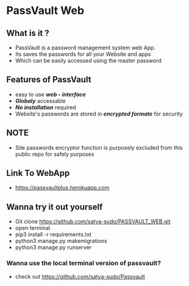 # PassVault Web
## What is it ?
- PassVault is a password management system web App.
- Its saves the passwords for all your Website and apps
- Which can be easily accessed using the master password

## Features of PassVault
- easy to use ***web - interface***
- ***Globaly*** accessable 
- ***No installation*** required
- Website's passwords are stored in ***encrypted formate*** for security 

## NOTE
- Site passwords encryptor function is purposely excluded from this public repo for safely purposes 

## Link To WebApp
- https://passvaultplus.herokuapp.com


## Wanna try it out yourself 
 
 - Git clone https://github.com/satya-sudo/PASSVAULT_WEB.git
 - open terminal
 - pip3 install -r requirements.txt
 - python3 manage.py makemigrations
 - python3 manage.py runserver

### Wanna use the local terminal version of passvault?
- check out https://github.com/satya-sudo/Passvault

